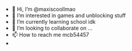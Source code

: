 - 👋 Hi, I’m @maxiscoollmao
- 👀 I’m interested in games and unblocking  stuff
- 🌱 I’m currently learning school idk
- 💞️ I’m looking to collaborate on ...
- 📫 How to reach me mcb54457
- 

<!---
maxiscoollmao/maxiscoollmao is a ✨ special ✨ repository because its `README.md` (this file) appears on your GitHub profile.
You can click the Preview link to take a look at your changes.
--->
